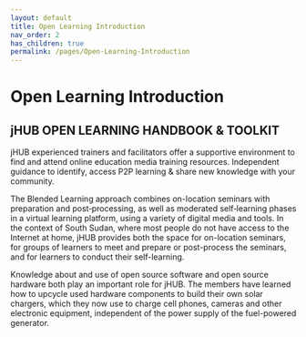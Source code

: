 ```yaml
---
layout: default
title: Open Learning Introduction
nav_order: 2
has_children: true
permalink: /pages/Open-Learning-Introduction
---
```


# Open Learning Introduction

## jHUB OPEN LEARNING HANDBOOK & TOOLKIT

jHUB experienced trainers and facilitators offer a supportive environment to find and attend online education media training resources. Independent guidance to identify, access P2P learning & share new knowledge with your community.

The Blended Learning approach combines on-location seminars with preparation and post‐processing, as well as moderated self‐learning phases in a virtual learning platform, using a variety of digital media and tools. In the context of South Sudan, where most people do not have access to the Internet at home, jHUB provides both the space for on-location seminars, for groups of learners to meet and prepare or post-process the seminars, and for learners to conduct their self-learning.

Knowledge about and use of open source software and open source hardware both play an important role for jHUB. The members have learned how to upcycle used hardware components to build their own solar chargers, which they now use to charge cell phones, cameras and other electronic equipment, independent of the power supply of the fuel-powered generator.
